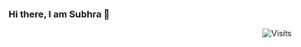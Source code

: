 ### Hi there, I am Subhra 👋  
<div align="right"><img src="https://img.shields.io/badge/Visits-8-blue?label=PageVisitCounter&labelColor=000000&logo=GitHub&logoColor=FFFFFF&color=1D70B8&style=for-the-badge" alt="Visits"></div>






